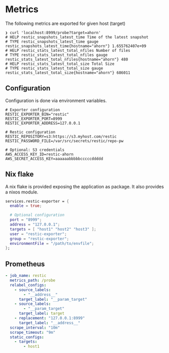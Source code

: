 # Metrics

The following metrics are exported for given host (target)

```
❯ curl 'localhost:8999/probe?target=ahorn'
# HELP restic_snapshots_latest_time Time of the latest snapshot
# TYPE restic_snapshots_latest_time gauge
restic_snapshots_latest_time{hostname="ahorn"} 1.655762407e+09
# HELP restic_stats_latest_total_nfiles Number of files
# TYPE restic_stats_latest_total_nfiles gauge
restic_stats_latest_total_nfiles{hostname="ahorn"} 480
# HELP restic_stats_latest_total_size Total Size
# TYPE restic_stats_latest_total_size gauge
restic_stats_latest_total_size{hostname="ahorn"} 686011
```

## Configuration

Configuration is done via environment variables.

```
# Exporter configuration
RESTIC_EXPORTER_BIN="restic"
RESTIC_EXPORTER_PORT=8999
RESTIC_EXPORTER_ADDRESS=127.0.0.1

# Restic configuration
RESTIC_REPOSITORY=s3:https://s3.myhost.com/restic
RESTIC_PASSWORD_FILE=/var/src/secrets/restic/repo-pw

# Optional: S3 credentials
AWS_ACCESS_KEY_ID=restic-ahorn
AWS_SECRET_ACCESS_KEY=aaaaaabbbbbcccccddddd
```

## Nix flake

A nix flake is provided exposing the application as package. It also provides a
nixos module.

```nix
services.restic-exporter = {
  enable = true;

  # Optional configuration
  port = "8999";
  address = "127.0.0.1";
  targets = [ "host1" "host2" "host3" ];
  user = "restic-exporter";
  group = "restic-exporter";
  environmentFile = "/path/to/envfile";
};
```

## Prometheus

``` yaml
- job_name: restic
  metrics_path: /probe
  relabel_configs:
    - source_labels:
        - "__address__"
      target_label: "__param_target"
    - source_labels:
        - "__param_target"
      target_label: target
    - replacement: "127.0.0.1:8999"
      target_label: "__address__"
  scrape_interval: "10m"
  scrape_timeout: "9m"
  static_configs:
    - targets:
        - host1
```

